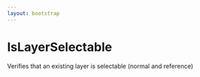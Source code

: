 ```yaml
---
layout: bootstrap
---
```


# IsLayerSelectable

Verifies that an existing layer is selectable (normal and reference)



